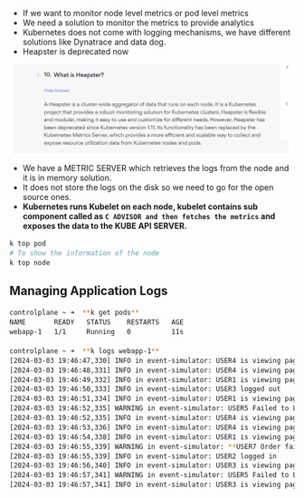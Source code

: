 - If we want to monitor node level metrics or pod level metrics
- We need a solution to monitor the metrics to provide analytics
- Kubernetes does not come with logging mechanisms, we have different solutions like Dynatrace and data dog.
- Heapster is deprecated now

![alt text](image.png)
- We have a METRIC SERVER which retrieves the logs from the node and it is in memory solution.
- It does not store the logs on the disk so we need to go for the open source ones.
- **Kubernetes runs Kubelet on each node, kubelet contains sub component called as `C ADVISOR and then fetches the metrics` and exposes the data to the KUBE API SERVER.**


```bash
k top pod
# To show the information of the node
k top node

```

## Managing Application Logs

```bash
controlplane ~ ➜  **k get pods**
NAME       READY   STATUS    RESTARTS   AGE
webapp-1   1/1     Running   0          11s

controlplane ~ ➜  **k logs webapp-1** 
[2024-03-03 19:46:47,330] INFO in event-simulator: USER4 is viewing page1
[2024-03-03 19:46:48,331] INFO in event-simulator: USER4 is viewing page2
[2024-03-03 19:46:49,332] INFO in event-simulator: USER1 is viewing page2
[2024-03-03 19:46:50,333] INFO in event-simulator: USER3 logged out
[2024-03-03 19:46:51,334] INFO in event-simulator: USER1 is viewing page3
[2024-03-03 19:46:52,335] WARNING in event-simulator: USER5 Failed to Login as the account is locked due to MANY FAILED ATTEMPTS.
[2024-03-03 19:46:52,335] INFO in event-simulator: USER4 is viewing page3
[2024-03-03 19:46:53,336] INFO in event-simulator: USER4 is viewing page1
[2024-03-03 19:46:54,338] INFO in event-simulator: USER1 is viewing page1
[2024-03-03 19:46:55,339] WARNING in event-simulator: **USER7 Order failed as the item is OUT OF STOCK.**
[2024-03-03 19:46:55,339] INFO in event-simulator: USER2 logged in
[2024-03-03 19:46:56,340] INFO in event-simulator: USER3 is viewing page2
[2024-03-03 19:46:57,341] WARNING in event-simulator: USER5 Failed to Login as the account is locked due to MANY FAILED ATTEMPTS.
[2024-03-03 19:46:57,341] INFO in event-simulator: USER3 is viewing page3
```